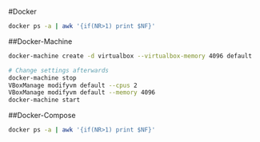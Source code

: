 #Docker

```sh
docker ps -a | awk '{if(NR>1) print $NF}'
```

##Docker-Machine
```sh
docker-machine create -d virtualbox --virtualbox-memory 4096 default

# Change settings afterwards
docker-machine stop
VBoxManage modifyvm default --cpus 2
VBoxManage modifyvm default --memory 4096
docker-machine start
```

##Docker-Compose
```sh
docker ps -a | awk '{if(NR>1) print $NF}'
```
